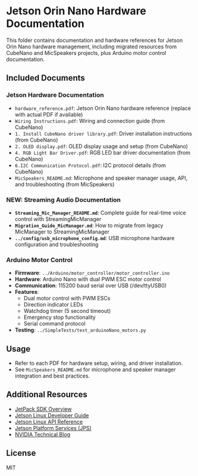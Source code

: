 
# Jetson Orin Nano Hardware Documentation

This folder contains documentation and hardware references for Jetson Orin Nano hardware management, including migrated resources from CubeNano and MicSpeakers projects, plus Arduino motor control documentation.

## Included Documents

### Jetson Hardware Documentation
- `hardware_reference.pdf`: Jetson Orin Nano hardware reference (replace with actual PDF if available)
- `Wiring Instructions.pdf`: Wiring and connection guide (from CubeNano)
- `1. Install CubeNano driver library.pdf`: Driver installation instructions (from CubeNano)
- `2. OLED display.pdf`: OLED display usage and setup (from CubeNano)
- `4. RGB Light Bar Driver.pdf`: RGB LED bar driver documentation (from CubeNano)
- `6.I2C Communication Protocol.pdf`: I2C protocol details (from CubeNano)
- `MicSpeakers_README.md`: Microphone and speaker manager usage, API, and troubleshooting (from MicSpeakers)

### NEW: Streaming Audio Documentation
- **`Streaming_Mic_Manager_README.md`**: Complete guide for real-time voice control with StreamingMicManager
- **`Migration_Guide_MicManager.md`**: How to migrate from legacy MicManager to StreamingMicManager
- **`../config/usb_microphone_config.md`**: USB microphone hardware configuration and troubleshooting

### Arduino Motor Control
- **Firmware**: `../Arduino/motor_controller/motor_controller.ino`
- **Hardware**: Arduino Nano with dual PWM ESC motor control
- **Communication**: 115200 baud serial over USB (/dev/ttyUSB0)
- **Features**: 
  - Dual motor control with PWM ESCs
  - Direction indicator LEDs
  - Watchdog timer (5 second timeout)
  - Emergency stop functionality
  - Serial command protocol
- **Testing**: `../SimpleTests/test_arduinoNano_motors.py`

## Usage
- Refer to each PDF for hardware setup, wiring, and driver installation.
- See `MicSpeakers_README.md` for microphone and speaker manager integration and best practices.

## Additional Resources
- [JetPack SDK Overview](https://docs.nvidia.com/jetson/jetpack/index.html)
- [Jetson Linux Developer Guide](https://docs.nvidia.com/jetson/archives/r38.2/DeveloperGuide/index.html)
- [Jetson Linux API Reference](https://docs.nvidia.com/jetson/archives/r38.2/ApiReference/index.html)
- [Jetson Platform Services (JPS)](https://docs.nvidia.com/jetson/jps/index.html)
- [NVIDIA Technical Blog](https://developer.nvidia.com/blog)

## License
MIT
